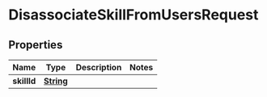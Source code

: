 

# DisassociateSkillFromUsersRequest


## Properties

| Name | Type | Description | Notes |
|------------ | ------------- | ------------- | -------------|
|**skillId** | [**String**](String.md) |  |  |



